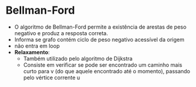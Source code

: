 # Bellman-Ford

* O algoritmo de Bellman-Ford permite a existência de arestas de peso negativo e produz a resposta correta.
* Informa se grafo contém ciclo de peso negativo acessível da origem
* não entra em loop
* **Relaxamento**:
    - Também utilizado pelo algoritmo de Dijkstra
    - Consiste em verificar se pode ser encontrado um caminho mais curto para v (do que aquele encontrado até o momento), passando pelo vértice corrente u